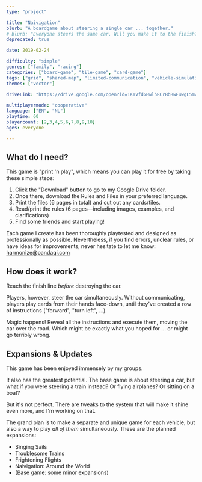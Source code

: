 ```yaml
---
type: "project"

title: "Naivigation"
blurb: "A boardgame about steering a single car ... together."
# blurb: "Everyone steers the same car. Will you make it to the finish?"
deprecated: true

date: 2019-02-24

difficulty: "simple"
genres: ["family", "racing"]
categories: ["board-game", "tile-game", "card-game"]
tags: ["grid", "shared-map", "limited-communication", "vehicle-simulation", "tile-placement", "programming"]
themes: ["vector"]

driveLink: "https://drive.google.com/open?id=1KYVfdGHwlhRCrBbBwFuwgL5mWycQ8lb3"

multiplayermode: "cooperative"
language: ["EN", "NL"]
playtime: 60
playercount: [2,3,4,5,6,7,8,9,10]
ages: everyone

---
```


<!--- A cooperative game for 2&ndash;10 players about guessing the actions of your fellow players, creating a solid plan without saying anything ... and then failing to execute that plan and driving your car into a lake. --->



## What do I need?

This game is "print 'n play", which means you can play it for free by taking these simple steps:
1. Click the "Download" button to go to my Google Drive folder.
2. Once there, download the Rules and Files in your preferred language.
3. Print the files (6 pages in total) and cut out any cards/tiles.
4. Read/print the rules (6 pages&mdash;including images, examples, and clarifications)
5. Find some friends and start playing!

Each game I create has been thoroughly playtested and designed as professionally as possible. Nevertheless, if you find errors, unclear rules, or have ideas for improvements, never hesitate to let me know: [harmonize@pandaqi.com](mailto:harmonize@pandaqi.com)


## How does it work?

Reach the finish line _before_ destroying the car. 

Players, however, steer the car simultaneously. Without communicating, players play cards from their hands face-down, until they've created a row of instructions ("forward", "turn left", ...).

Magic happens! Reveal all the instructions and execute them, moving the car over the road. Which might be exactly what you hoped for ... or might go terribly wrong.


## Expansions & Updates

This game has been enjoyed immensely by my groups. 

It also has the greatest potential. The base game is about steering a car, but what if you were steering a train instead? Or flying airplanes? Or sitting on a boat?

But it's not perfect. There are tweaks to the system that will make it shine even more, and I'm working on that.

The grand plan is to make a separate and unique game for each vehicle, but also a way to play _all of them_ simultaneously. These are the planned expansions:
- Singing Sails
- Troublesome Trains
- Frightening Flights
- Naivigation: Around the World
- (Base game: some minor expansions)


